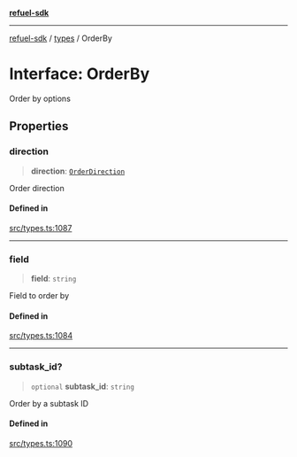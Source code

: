 [**refuel-sdk**](../../README.md)

***

[refuel-sdk](../../modules.md) / [types](../README.md) / OrderBy

# Interface: OrderBy

Order by options

## Properties

### direction

> **direction**: [`OrderDirection`](../type-aliases/OrderDirection.md)

Order direction

#### Defined in

[src/types.ts:1087](https://github.com/refuel-ai/refuel-sdk/blob/992e715e614e75caa11e039ae8b03c5366ed7bea/src/types.ts#L1087)

***

### field

> **field**: `string`

Field to order by

#### Defined in

[src/types.ts:1084](https://github.com/refuel-ai/refuel-sdk/blob/992e715e614e75caa11e039ae8b03c5366ed7bea/src/types.ts#L1084)

***

### subtask\_id?

> `optional` **subtask\_id**: `string`

Order by a subtask ID

#### Defined in

[src/types.ts:1090](https://github.com/refuel-ai/refuel-sdk/blob/992e715e614e75caa11e039ae8b03c5366ed7bea/src/types.ts#L1090)
